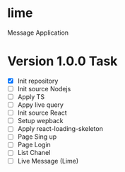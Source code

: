 # lime
Message Application 

# Version 1.0.0 Task
- [x] Init repository
- [ ] Init source Nodejs
- [ ] Apply TS
- [ ] Appy live query
- [ ] Init source React
- [ ] Setup wepback 
- [ ] Apply react-loading-skeleton
- [ ] Page Sing up
- [ ] Page Login
- [ ] List Chanel
- [ ] Live Message (Lime)
